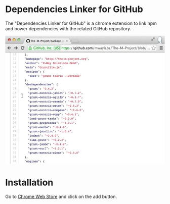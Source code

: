 # Dependencies Linker for GitHub

The "Dependencies Linker for GitHub" is a chrome extension to link npm and bower dependencies with the related GitHub repository.

![a](showcase.gif)

# Installation

Go to [Chrome Web Store]() and click on the add button.